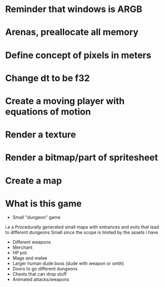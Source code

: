 

# Reminder that windows is ARGB
# Arenas, preallocate all memory
# Define concept of pixels in meters
# Change dt to be f32
# Create a moving player with equations of motion
# Render a texture
# Render a bitmap/part of spritesheet
# Create a map


# What is this game
* Small "dungeon" game

i.e a Procedurally generated small maps with entrances and exits that lead to different dungeons
Small since the scope is limited by the assets i have

* Different weapons 
* Merchant 
* HP pot
* Mage and melee
* Larger human dude boss (dude with weapon or smth)
* Doors to go different dungeons
* Chests that can drop stuff
* Animated attacks/weapons
